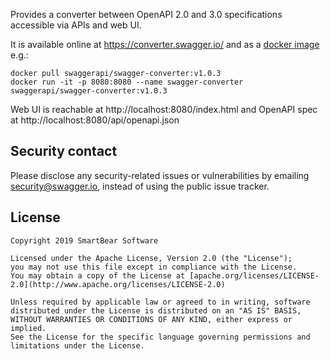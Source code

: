 Provides a converter between OpenAPI 2.0 and 3.0 specifications accessible via APIs and web UI. 

It is available online at https://converter.swagger.io/ and as a [docker image](https://hub.docker.com/r/swaggerapi/swagger-converter) e.g.:

```
docker pull swaggerapi/swagger-converter:v1.0.3
docker run -it -p 8080:8080 --name swagger-converter swaggerapi/swagger-converter:v1.0.3
```

Web UI is reachable at http://localhost:8080/index.html and OpenAPI spec at http://localhost:8080/api/openapi.json

## Security contact

Please disclose any security-related issues or vulnerabilities by emailing [security@swagger.io](mailto:security@swagger.io), instead of using the public issue tracker.

## License

```
Copyright 2019 SmartBear Software

Licensed under the Apache License, Version 2.0 (the "License");
you may not use this file except in compliance with the License.
You may obtain a copy of the License at [apache.org/licenses/LICENSE-2.0](http://www.apache.org/licenses/LICENSE-2.0)

Unless required by applicable law or agreed to in writing, software
distributed under the License is distributed on an "AS IS" BASIS,
WITHOUT WARRANTIES OR CONDITIONS OF ANY KIND, either express or implied.
See the License for the specific language governing permissions and
limitations under the License.
```
